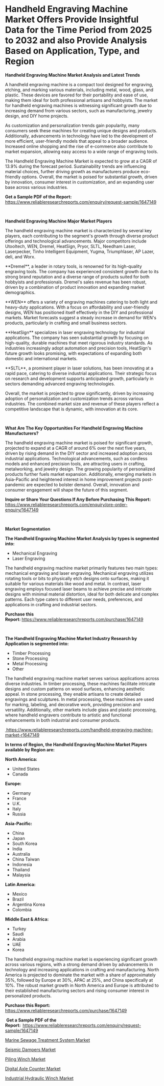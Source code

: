 <p><h1>Handheld Engraving Machine Market Offers Provide Insightful Data for the Time Period from 2025 to 2032 and also Provide Analysis Based on Application, Type, and Region</h1></p><p><strong>Handheld Engraving Machine Market Analysis and Latest Trends</strong></p>
<p><p>A handheld engraving machine is a compact tool designed for engraving, etching, and marking various materials, including metal, wood, glass, and plastic. These devices are favored for their portability and ease of use, making them ideal for both professional artisans and hobbyists. The market for handheld engraving machines is witnessing significant growth due to increasing demand from various sectors, such as manufacturing, jewelry design, and DIY home projects. </p><p>As customization and personalization trends gain popularity, many consumers seek these machines for creating unique designs and products. Additionally, advancements in technology have led to the development of more efficient, user-friendly models that appeal to a broader audience. Increased online shopping and the rise of e-commerce also contribute to market expansion, allowing easy access to a wide range of engraving tools. </p><p>The Handheld Engraving Machine Market is expected to grow at a CAGR of 13.9% during the forecast period. Sustainability trends are influencing material choices, further driving growth as manufacturers produce eco-friendly options. Overall, the market is poised for substantial growth, driven by innovation, consumer interest in customization, and an expanding user base across various industries.</p></p>
<p><strong>Get a Sample PDF of the Report:&nbsp;</strong> <a href="https://www.reliableresearchreports.com/enquiry/request-sample/1647149?utm_campaign=12&utm_medium=2&utm_source=Github&utm_content=ia&utm_term=10042025&utm_id=handheld-engraving-machine">https://www.reliableresearchreports.com/enquiry/request-sample/1647149</a></p>
<p>&nbsp;</p>
<p><strong>Handheld Engraving Machine Major Market Players</strong></p>
<p><p>The handheld engraving machine market is characterized by several key players, each contributing to the segment's growth through diverse product offerings and technological advancements. Major competitors include Utooltech, WEN, Dremel, HeatSign, Pryor, SLTL, Needham Laser, Laserpecker, Tinho Intelligent Equipment, Yugma, Triumphlaser, AP Lazer, deli, and Worx.</p><p>**Dremel**, a leader in rotary tools, is renowned for its high-quality engraving tools. The company has experienced consistent growth due to its strong brand reputation and a diverse range of products suited for both hobbyists and professionals. Dremel's sales revenue has been robust, driven by a combination of product innovation and expanding market demographics.</p><p>**WEN** offers a variety of engraving machines catering to both light and heavy-duty applications. With a focus on affordability and user-friendly designs, WEN has positioned itself effectively in the DIY and professional markets. Market forecasts suggest a steady increase in demand for WEN's products, particularly in crafting and small business sectors.</p><p>**HeatSign** specializes in laser engraving technology for industrial applications. The company has seen substantial growth by focusing on high-quality, durable machines that meet rigorous industry standards. As industries increasingly adopt automation and precision tools, HeatSign's future growth looks promising, with expectations of expanding both domestic and international markets.</p><p>**SLTL**, a prominent player in laser solutions, has been innovating at a rapid pace, catering to diverse industrial applications. Their strategic focus on research and development supports anticipated growth, particularly in sectors demanding advanced engraving technologies.</p><p>Overall, the market is projected to grow significantly, driven by increasing adoption of personalization and customization trends across various industries. The combined market size and revenue of these players reflect a competitive landscape that is dynamic, with innovation at its core.</p></p>
<p>&nbsp;</p>
<p><strong>What Are The Key Opportunities For Handheld Engraving Machine Manufacturers?</strong></p>
<p><p>The handheld engraving machine market is poised for significant growth, projected to expand at a CAGR of around 6% over the next five years, driven by rising demand in the DIY sector and increased adoption across industrial applications. Technological advancements, such as cordless models and enhanced precision tools, are attracting users in crafting, metalworking, and jewelry design. The growing popularity of personalized products further fuels market expansion. Additionally, emerging markets in Asia-Pacific and heightened interest in home improvement projects post-pandemic are expected to bolster demand. Overall, innovation and consumer engagement will shape the future of this segment.</p></p>
<p><strong>Inquire or Share Your Questions If Any Before Purchasing This Report:</strong> <a href="https://www.reliableresearchreports.com/enquiry/pre-order-enquiry/1647149?utm_campaign=12&utm_medium=2&utm_source=Github&utm_content=ia&utm_term=10042025&utm_id=handheld-engraving-machine">https://www.reliableresearchreports.com/enquiry/pre-order-enquiry/1647149</a></p>
<p>&nbsp;</p>
<p><strong>Market Segmentation</strong></p>
<p><strong>The Handheld Engraving Machine Market Analysis by types is segmented into:</strong></p>
<p><ul><li>Mechanical Engraving</li><li>Laser Engraving</li></ul></p>
<p><p>The handheld engraving machine market primarily features two main types: mechanical engraving and laser engraving. Mechanical engraving utilizes rotating tools or bits to physically etch designs onto surfaces, making it suitable for various materials like wood and metal. In contrast, laser engraving employs focused laser beams to achieve precise and intricate designs with minimal material distortion, ideal for both delicate and complex patterns. Each type caters to different user needs, preferences, and applications in crafting and industrial sectors.</p></p>
<p><strong>Purchase this Report:&nbsp;</strong><a href="https://www.reliableresearchreports.com/purchase/1647149?utm_campaign=12&utm_medium=2&utm_source=Github&utm_content=ia&utm_term=10042025&utm_id=handheld-engraving-machine">https://www.reliableresearchreports.com/purchase/1647149</a></p>
<p>&nbsp;</p>
<p><strong>The Handheld Engraving Machine Market Industry Research by Application is segmented into:</strong></p>
<p><ul><li>Timber Processing</li><li>Stone Processing</li><li>Metal Processing</li><li>Other</li></ul></p>
<p><p>The handheld engraving machine market serves various applications across diverse industries. In timber processing, these machines facilitate intricate designs and custom patterns on wood surfaces, enhancing aesthetic appeal. In stone processing, they enable artisans to create detailed engravings and sculptures. In metal processing, these machines are used for marking, labeling, and decorative work, providing precision and versatility. Additionally, other markets include glass and plastic processing, where handheld engravers contribute to artistic and functional enhancements in both industrial and consumer products.</p></p>
<p><a href="https://www.reliableresearchreports.com/handheld-engraving-machine-market-r1647149?utm_campaign=12&utm_medium=2&utm_source=Github&utm_content=ia&utm_term=10042025&utm_id=handheld-engraving-machine">&nbsp;https://www.reliableresearchreports.com/handheld-engraving-machine-market-r1647149</a></p>
<p><strong>In terms of Region, the Handheld Engraving Machine Market Players available by Region are:</strong></p>
<p>
    <p> <strong> North America: </strong>
        <ul>
            <li>United States</li>
            <li>Canada</li>
        </ul>
        </p> 
    <p> <strong> Europe: </strong>
        <ul>
            <li>Germany</li>
            <li>France</li>
            <li>U.K.</li>
            <li>Italy</li>
            <li>Russia</li>
        </ul>
        </p> 
    <p> <strong> Asia-Pacific: </strong>
        <ul>
            <li>China</li>
            <li>Japan</li>
            <li>South Korea</li>
            <li>India</li>
            <li>Australia</li>
            <li>China Taiwan</li>
            <li>Indonesia</li>
            <li>Thailand</li>
            <li>Malaysia</li>
        </ul>
        </p> 
    <p> <strong> Latin America: </strong>
        <ul>
            <li>Mexico</li>
            <li>Brazil</li>
            <li>Argentina Korea</li>
            <li>Colombia</li>
        </ul>
        </p> 
    <p> <strong> Middle East & Africa: </strong>
        <ul>
            <li>Turkey</li>
            <li>Saudi</li>
            <li>Arabia</li>
            <li>UAE</li>
            <li>Korea</li>
        </ul>
    </p>
    </p>
<p><p>The handheld engraving machine market is experiencing significant growth across various regions, with a strong demand driven by advancements in technology and increasing applications in crafting and manufacturing. North America is projected to dominate the market with a share of approximately 35%, followed by Europe at 30%, APAC at 25%, and China specifically at 10%. The robust market growth in North America and Europe is attributed to their established manufacturing sectors and rising consumer interest in personalized products.</p></p>
<p><strong>Purchase this Report: </strong><a href="https://www.reliableresearchreports.com/purchase/1647149?utm_campaign=12&utm_medium=2&utm_source=Github&utm_content=ia&utm_term=10042025&utm_id=handheld-engraving-machine">https://www.reliableresearchreports.com/purchase/1647149</a></p>
<p>&nbsp;<strong>Get a Sample PDF of the Report:&nbsp;&nbsp;</strong><a href="https://www.reliableresearchreports.com/enquiry/request-sample/1647149?utm_campaign=12&utm_medium=2&utm_source=Github&utm_content=ia&utm_term=10042025&utm_id=handheld-engraving-machine">https://www.reliableresearchreports.com/enquiry/request-sample/1647149</a></p>
<p><strong></strong></p>
<p><p><a href="https://github.com/NargisHussain75/Market-Research-Report-List-2/blob/main/marine-sewage-treatment-system-market.md?utm_campaign=12&utm_medium=2&utm_source=Github&utm_content=ia&utm_term=10042025&utm_id=handheld-engraving-machine">Marine Sewage Treatment System Market</a></p><p><a href="https://github.com/hillsmyung726/Market-Research-Report-List-1/blob/main/seismic-dampers-market.md?utm_campaign=12&utm_medium=2&utm_source=Github&utm_content=ia&utm_term=10042025&utm_id=handheld-engraving-machine">Seismic Dampers Market</a></p><p><a href="https://github.com/kohushamudo3/Market-Research-Report-List-1/blob/main/piling-winch-market.md?utm_campaign=12&utm_medium=2&utm_source=Github&utm_content=ia&utm_term=10042025&utm_id=handheld-engraving-machine">Piling Winch Market</a></p><p><a href="https://github.com/FlorianWolf90/Market-Research-Report-List-2/blob/main/digital-axle-counter-market.md?utm_campaign=12&utm_medium=2&utm_source=Github&utm_content=ia&utm_term=10042025&utm_id=handheld-engraving-machine">Digital Axle Counter Market</a></p><p><a href="https://github.com/lylyparadise/Market-Research-Report-List-6/blob/main/industrial-hydraulic-winch-market.md?utm_campaign=12&utm_medium=2&utm_source=Github&utm_content=ia&utm_term=10042025&utm_id=handheld-engraving-machine">Industrial Hydraulic Winch Market</a></p></p>